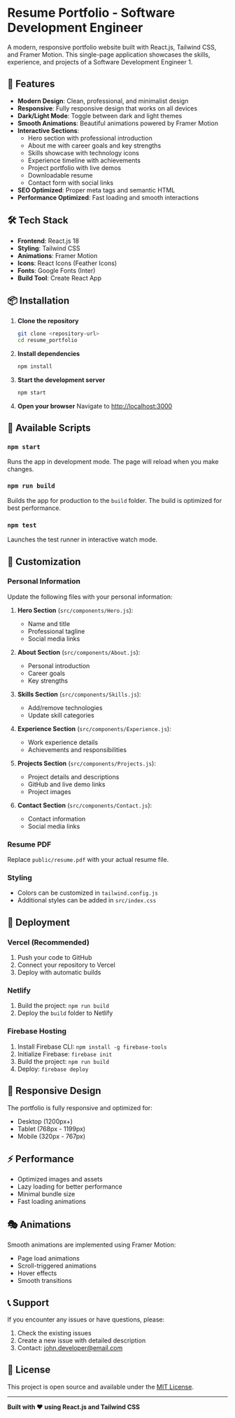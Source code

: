 # Resume Portfolio - Software Development Engineer

A modern, responsive portfolio website built with React.js, Tailwind CSS, and Framer Motion. This single-page application showcases the skills, experience, and projects of a Software Development Engineer 1.

## 🚀 Features

- **Modern Design**: Clean, professional, and minimalist design
- **Responsive**: Fully responsive design that works on all devices
- **Dark/Light Mode**: Toggle between dark and light themes
- **Smooth Animations**: Beautiful animations powered by Framer Motion
- **Interactive Sections**: 
  - Hero section with professional introduction
  - About me with career goals and key strengths
  - Skills showcase with technology icons
  - Experience timeline with achievements
  - Project portfolio with live demos
  - Downloadable resume
  - Contact form with social links
- **SEO Optimized**: Proper meta tags and semantic HTML
- **Performance Optimized**: Fast loading and smooth interactions

## 🛠️ Tech Stack

- **Frontend**: React.js 18
- **Styling**: Tailwind CSS
- **Animations**: Framer Motion
- **Icons**: React Icons (Feather Icons)
- **Fonts**: Google Fonts (Inter)
- **Build Tool**: Create React App

## 📦 Installation

1. **Clone the repository**
   ```bash
   git clone <repository-url>
   cd resume_portfolio
   ```

2. **Install dependencies**
   ```bash
   npm install
   ```

3. **Start the development server**
   ```bash
   npm start
   ```

4. **Open your browser**
   Navigate to [http://localhost:3000](http://localhost:3000)

## 🎯 Available Scripts

### `npm start`
Runs the app in development mode. The page will reload when you make changes.

### `npm run build`
Builds the app for production to the `build` folder. The build is optimized for best performance.

### `npm test`
Launches the test runner in interactive watch mode.

## 🎨 Customization

### Personal Information
Update the following files with your personal information:

1. **Hero Section** (`src/components/Hero.js`):
   - Name and title
   - Professional tagline
   - Social media links

2. **About Section** (`src/components/About.js`):
   - Personal introduction
   - Career goals
   - Key strengths

3. **Skills Section** (`src/components/Skills.js`):
   - Add/remove technologies
   - Update skill categories

4. **Experience Section** (`src/components/Experience.js`):
   - Work experience details
   - Achievements and responsibilities

5. **Projects Section** (`src/components/Projects.js`):
   - Project details and descriptions
   - GitHub and live demo links
   - Project images

6. **Contact Section** (`src/components/Contact.js`):
   - Contact information
   - Social media links

### Resume PDF
Replace `public/resume.pdf` with your actual resume file.

### Styling
- Colors can be customized in `tailwind.config.js`
- Additional styles can be added in `src/index.css`

## 🚀 Deployment

### Vercel (Recommended)
1. Push your code to GitHub
2. Connect your repository to Vercel
3. Deploy with automatic builds

### Netlify
1. Build the project: `npm run build`
2. Deploy the `build` folder to Netlify

### Firebase Hosting
1. Install Firebase CLI: `npm install -g firebase-tools`
2. Initialize Firebase: `firebase init`
3. Build the project: `npm run build`
4. Deploy: `firebase deploy`

## 📱 Responsive Design

The portfolio is fully responsive and optimized for:
- Desktop (1200px+)
- Tablet (768px - 1199px)
- Mobile (320px - 767px)

## ⚡ Performance

- Optimized images and assets
- Lazy loading for better performance
- Minimal bundle size
- Fast loading animations

## 🎭 Animations

Smooth animations are implemented using Framer Motion:
- Page load animations
- Scroll-triggered animations
- Hover effects
- Smooth transitions

## 📞 Support

If you encounter any issues or have questions, please:
1. Check the existing issues
2. Create a new issue with detailed description
3. Contact: john.developer@email.com

## 📄 License

This project is open source and available under the [MIT License](LICENSE).

---

**Built with ❤️ using React.js and Tailwind CSS**
